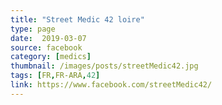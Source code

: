 ```yaml
---
title: "Street Medic 42 loire"
type: page
date:  2019-03-07
source: facebook
category: [medics]
thumbnail: /images/posts/streetMedic42.jpg
tags: [FR,FR-ARA,42]
link: https://www.facebook.com/streetMedic42/
---
```

